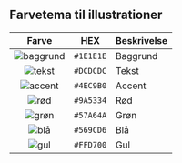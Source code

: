 
## Farvetema til illustrationer

|                          Farve                            |    HEX    | Beskrivelse |
| :-------------------------------------------------------: | :-------: | :---------- |
| ![baggrund](https://via.placeholder.com/20/1E1E1E?text=+) | `#1E1E1E` | Baggrund    |
| ![tekst](https://via.placeholder.com/20/DCDCDC?text=+)    | `#DCDCDC` | Tekst       |
| ![accent](https://via.placeholder.com/20/4EC9B0?text=+)   | `#4EC9B0` | Accent      |
| ![rød](https://via.placeholder.com/20/9A5334?text=+)      | `#9A5334` | Rød         |
| ![grøn](https://via.placeholder.com/20/57A64A?text=+)     | `#57A64A` | Grøn        |
| ![blå](https://via.placeholder.com/20/569CD6?text=+)      | `#569CD6` | Blå         |
| ![gul](https://via.placeholder.com/20/FFD700?text=+)      | `#FFD700` | Gul         |

